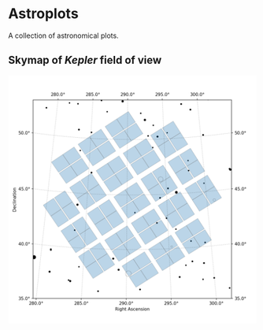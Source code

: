 Astroplots
==========

A collection of astronomical plots.

Skymap of *Kepler* field of view
---------------------------------

![Kepler Map](https://github.com/wangleon/astroplots/blob/master/keplermap/kepler_map.png)

